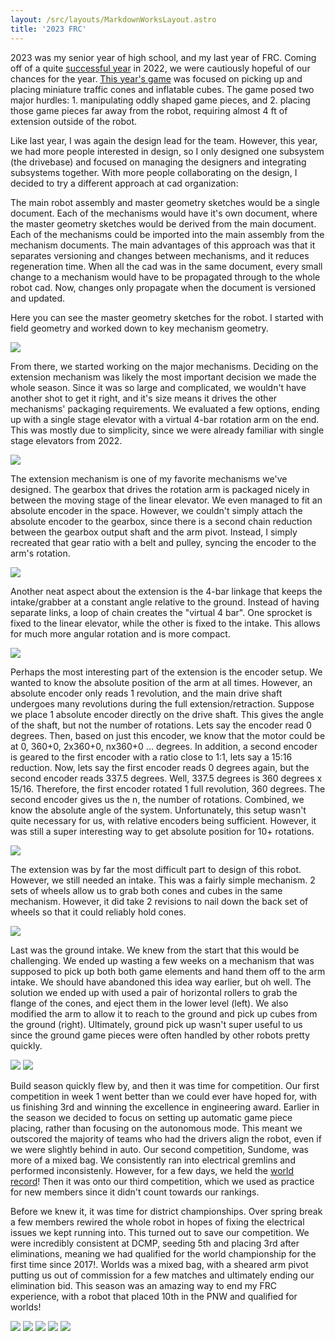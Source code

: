 ```yaml
---
layout: /src/layouts/MarkdownWorksLayout.astro
title: '2023 FRC'
---
```

2023 was my senior year of high school, and my last year of FRC. Coming off of a quite [successful year](/projects/major_projects/2022_robotics) in 2022, we were cautiously hopeful of our chances for the year. <a class="accent" href="https://www.youtube.com/watch?v=0zpflsYc4PA">This year's game</a> was focused on picking up and placing miniature traffic cones and inflatable cubes. The game posed two major hurdles: 1. manipulating oddly shaped game pieces, and 2. placing those game pieces far away from the robot, requiring almost 4 ft of extension outside of the robot. 

Like last year, I was again the design lead for the team. However, this year, we had more people interested in design, so I only designed one subsystem (the drivebase) and focused on managing the designers and integrating subsystems together. With more people collaborating on the design, I decided to try a different approach at cad organization:

The main robot assembly and master geometry sketches would be a single document. Each of the mechanisms would have it's own document, where the master geometry sketches would be derived from the main document. Each of the mechanisms could be imported into the main assembly from the mechanism documents. The main advantages of this approach was that it separates versioning and changes between mechanisms, and it reduces regeneration time. When all the cad was in the same document, every small change to a mechanism would have to be propagated through to the whole robot cad. Now, changes only propagate when the document is versioned and updated.

Here you can see the master geometry sketches for the robot. I started with field geometry and worked down to key mechanism geometry.
<div class="markdown_img_container">
<img class="markdown_image" src="/major_projects/2023_robotics/mastersketch.webp">
</div>

From there, we started working on the major mechanisms. Deciding on the extension mechanism was likely the most important decision we made the whole season. Since it was so large and complicated, we wouldn't have another shot to get it right, and it's size means it drives the other mechanisms' packaging requirements. We evaluated a few options, ending up with a single stage elevator with a virtual 4-bar rotation arm on the end. This was mostly due to simplicity, since we were already familiar with single stage elevators from 2022. 

<div class="markdown_img_container">
<img class="markdown_image" src="/major_projects/2023_robotics/extension.webp">
</div>

The extension mechanism is one of my favorite mechanisms we've designed. The gearbox that drives the rotation arm is packaged nicely in between the moving stage of the linear elevator. We even managed to fit an absolute encoder in the space. However, we couldn't simply attach the absolute encoder to the gearbox, since there is a second chain reduction between the gearbox output shaft and the arm pivot. Instead, I simply recreated that gear ratio with a belt and pulley, syncing the encoder to the arm's rotation.

<div class="markdown_img_container">
<img class="markdown_image" src="/major_projects/2023_robotics/extension_gearbox.webp">
</div>

Another neat aspect about the extension is the 4-bar linkage that keeps the intake/grabber at a constant angle relative to the ground. Instead of having separate links, a loop of chain creates the "virtual 4 bar". One sprocket is fixed to the linear elevator, while the other is fixed to the intake. This allows for much more angular rotation and is more compact. 

<div class="markdown_img_container">
<img class="markdown_image" src="/major_projects/2023_robotics/v4bar.webp">
</div>

Perhaps the most interesting part of the extension is the encoder setup. We wanted to know the absolute position of the arm at all times. However, an absolute encoder only reads 1 revolution, and the main drive shaft undergoes many revolutions during the full extension/retraction. Suppose we place 1 absolute encoder directly on the drive shaft. This gives the angle of the shaft, but not the number of rotations. Lets say the encoder read 0 degrees. Then, based on just this encoder, we know that the motor could be at 0, 360+0, 2x360+0, nx360+0 ... degrees. In addition, a second encoder is geared to the first encoder with a ratio close to 1:1, lets say a 15:16 reduction. Now, lets say the first encoder reads 0 degrees again, but the second encoder reads 337.5 degrees. Well, 337.5 degrees is 360 degrees x 15/16. Therefore, the first encoder rotated 1 full revolution, 360 degrees. The second encoder gives us the n, the number of rotations. Combined, we know the absolute angle of the system. Unfortunately, this setup wasn't quite necessary for us, with relative encoders being sufficient. However, it was still a super interesting way to get absolute position for 10+ rotations.

<div class="markdown_img_container">
<img class="markdown_image" src="/major_projects/2023_robotics/encoders.webp">
</div>

The extension was by far the most difficult part to design of this robot. However, we still needed an intake. This was a fairly simple mechanism. 2 sets of wheels allow us to grab both cones and cubes in the same mechanism. However, it did take 2 revisions to nail down the back set of wheels so that it could reliably hold cones. 

<div class="markdown_img_container">
<img class="markdown_image" src="/major_projects/2023_robotics/handoff.webp">
</div>

Last was the ground intake. We knew from the start that this would be challenging. We ended up wasting a few weeks on a mechanism that was supposed to pick up both both game elements and hand them off to the arm intake. We should have abandoned this idea way earlier, but oh well. The solution we ended up with used a pair of horizontal rollers to grab the flange of the cones, and eject them in the lower level (left). We also modified the arm to allow it to reach to the ground and pick up cubes from the ground (right). Ultimately, ground pick up wasn't super useful to us since the ground game pieces were often handled by other robots pretty quickly. 

<div class="markdown_img_container">
<img class="markdown_image" src="/major_projects/2023_robotics/cone_intake.webp">
<img class="markdown_image" src="/major_projects/2023_robotics/cube_intake.webp">
</div>

Build season quickly flew by, and then it was time for competition. Our first competition in week 1 went better than we could ever have hoped for, with us finishing 3rd and winning the excellence in engineering award. Earlier in the season we decided to focus on setting up automatic game piece placing, rather than focusing on the autonomous mode. This meant we outscored the majority of teams who had the drivers align the robot, even if we were slightly behind in auto. Our second competition, Sundome, was more of a mixed bag. We consistently ran into electrical gremlins and performed inconsistenly. However, for a few days, we held the <a class="accent" href="https://www.youtube.com/watch?v=KYA3zd6EpGI">world record</a>! Then it was onto our third competition, which we used as practice for new members since it didn't count towards our rankings. 

Before we knew it, it was time for district championships. Over spring break a few members rewired the whole robot in hopes of fixing the electrical issues we kept running into. This turned out to save our competition. We were incredibly consistent at DCMP, seeding 5th and placing 3rd after eliminations, meaning we had qualified for the world championship for the first time since 2017!. Worlds was a mixed bag, with a sheared arm pivot putting us out of commission for a few matches and ultimately ending our elimination bid. This season was an amazing way to end my FRC experience, with a robot that placed 10th in the PNW and qualified for worlds!

<div class="markdown_img_container">
<img class="markdown_image" src="/major_projects/2023_robotics/full_bot.webp">
<img class="markdown_image" src="/major_projects/2023_robotics/in_pit.webp">
<img class="markdown_image" src="/major_projects/2023_robotics/closeup1.webp">
<img class="markdown_image" src="/major_projects/2023_robotics/closeup2.webp">
<img class="markdown_image" src="/major_projects/2023_robotics/closeup3.webp">

</div>